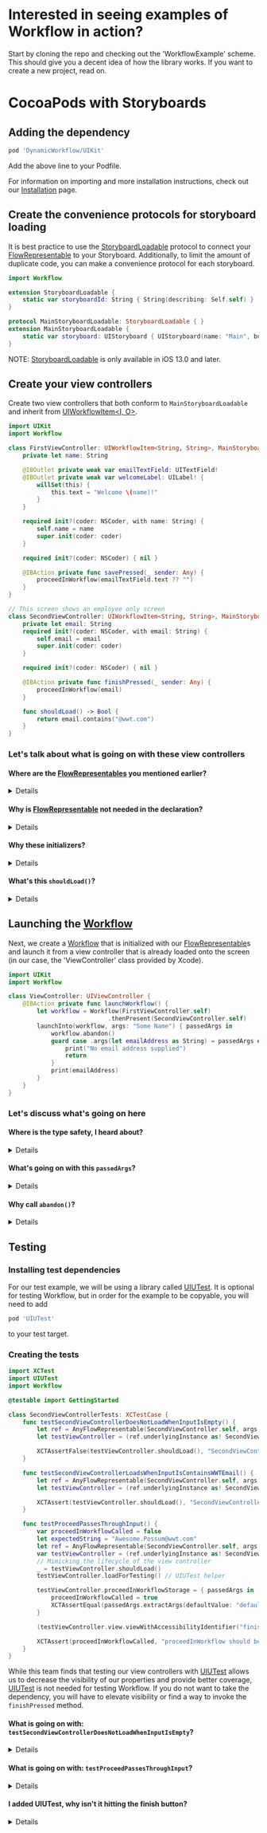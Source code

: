 # Interested in seeing examples of Workflow in action?

Start by cloning the repo and checking out the 'WorkflowExample' scheme. This should give you a decent idea of how the library works.  If you want to create a new project, read on.

# CocoaPods with Storyboards

## Adding the dependency

```ruby
pod 'DynamicWorkflow/UIKit'
```

Add the above line to your Podfile.

For information on importing and more installation instructions, check out our [Installation](https://github.com/wwt/Workflow/wiki/Installation) page.

## Create the convenience protocols for storyboard loading

It is best practice to use the [StoryboardLoadable](https://gitcdn.link/cdn/wwt/Workflow/faf9273f154954848bf6b6d5c592a7f0740ef53a/docs/Protocols/StoryboardLoadable.html) protocol to connect your [FlowRepresentable](https://gitcdn.link/cdn/wwt/Workflow/faf9273f154954848bf6b6d5c592a7f0740ef53a/docs/Protocols/FlowRepresentable.html) to your Storyboard.  Additionally, to limit the amount of duplicate code, you can make a convenience protocol for each storyboard.

```swift
import Workflow

extension StoryboardLoadable {
    static var storyboardId: String { String(describing: Self.self) }
}

protocol MainStoryboardLoadable: StoryboardLoadable { }
extension MainStoryboardLoadable {
    static var storyboard: UIStoryboard { UIStoryboard(name: "Main", bundle: Bundle(for: Self.self)) }
}
```

NOTE: [StoryboardLoadable](https://gitcdn.link/cdn/wwt/Workflow/faf9273f154954848bf6b6d5c592a7f0740ef53a/docs/Protocols/StoryboardLoadable.html) is only available in iOS 13.0 and later.

## Create your view controllers

Create two view controllers that both conform to `MainStoryboardLoadable` and inherit from [UIWorkflowItem<I, O>](https://gitcdn.link/cdn/wwt/Workflow/faf9273f154954848bf6b6d5c592a7f0740ef53a/docs/Classes/UIWorkflowItem.html).

```swift
import UIKit
import Workflow

class FirstViewController: UIWorkflowItem<String, String>, MainStoryboardLoadable {
    private let name: String

    @IBOutlet private weak var emailTextField: UITextField!
    @IBOutlet private weak var welcomeLabel: UILabel! {
        willSet(this) {
            this.text = "Welcome \(name)!"
        }
    }

    required init?(coder: NSCoder, with name: String) {
        self.name = name
        super.init(coder: coder)
    }

    required init?(coder: NSCoder) { nil }

    @IBAction private func savePressed(_ sender: Any) {
        proceedInWorkflow(emailTextField.text ?? "")
    }
}

// This screen shows an employee only screen
class SecondViewController: UIWorkflowItem<String, String>, MainStoryboardLoadable {
    private let email: String
    required init?(coder: NSCoder, with email: String) {
        self.email = email
        super.init(coder: coder)
    }

    required init?(coder: NSCoder) { nil }

    @IBAction private func finishPressed(_ sender: Any) {
        proceedInWorkflow(email)
    }

    func shouldLoad() -> Bool {
        return email.contains("@wwt.com")
    }
}
```

### Let's talk about what is going on with these view controllers

#### **Where are the [FlowRepresentables](https://gitcdn.link/cdn/wwt/Workflow/faf9273f154954848bf6b6d5c592a7f0740ef53a/docs/Protocols/FlowRepresentable.html) you mentioned earlier?**

<details>

You could declare these view controllers with `class FirstViewController: UIWorkflowItem<String, String>, FlowRepresentable, MainStoryboardLoadable`, but the [FlowRepresentable](https://gitcdn.link/cdn/wwt/Workflow/faf9273f154954848bf6b6d5c592a7f0740ef53a/docs/Protocols/FlowRepresentable.html) is not specifically needed, so we excluded it from our example.
</details>

#### **Why is [FlowRepresentable](https://gitcdn.link/cdn/wwt/Workflow/faf9273f154954848bf6b6d5c592a7f0740ef53a/docs/Protocols/FlowRepresentable.html) not needed in the declaration?**

<details>

These view controllers adhere to [FlowRepresentable](https://gitcdn.link/cdn/wwt/Workflow/faf9273f154954848bf6b6d5c592a7f0740ef53a/docs/Protocols/FlowRepresentable.html) by the combination of [UIWorkflowItem](https://gitcdn.link/cdn/wwt/Workflow/faf9273f154954848bf6b6d5c592a7f0740ef53a/docs/Classes/UIWorkflowItem.html) and [StoryboardLoadable](https://gitcdn.link/cdn/wwt/Workflow/faf9273f154954848bf6b6d5c592a7f0740ef53a/docs/Protocols/StoryboardLoadable.html).

1. The [UIWorkflowItem<I, O>](https://gitcdn.link/cdn/wwt/Workflow/faf9273f154954848bf6b6d5c592a7f0740ef53a/docs/Classes/UIWorkflowItem.html) class implements a subset of the requirements for [FlowRepresentable](https://gitcdn.link/cdn/wwt/Workflow/faf9273f154954848bf6b6d5c592a7f0740ef53a/docs/Protocols/FlowRepresentable.html).
1. [StoryboardLoadable](https://gitcdn.link/cdn/wwt/Workflow/faf9273f154954848bf6b6d5c592a7f0740ef53a/docs/Protocols/StoryboardLoadable.html) implements the remaining subset and requires that it is only applied to a [FlowRepresentable](https://gitcdn.link/cdn/wwt/Workflow/faf9273f154954848bf6b6d5c592a7f0740ef53a/docs/Protocols/FlowRepresentable.html).

</details>

#### **Why these initializers?**

<details>

[StoryboardLoadable](https://gitcdn.link/cdn/wwt/Workflow/faf9273f154954848bf6b6d5c592a7f0740ef53a/docs/Protocols/StoryboardLoadable.html) helps guide XCode to give you compiler errors with the appropriate fix-its to generate `required init?(coder: NSCoder, with args: String)`. These initializers allow you to load from a storyboard while also having compile-time safety in your properties.  You will notice that both view controllers store the argument string on a `private let` property.
</details>

#### **What's this `shouldLoad()`?**

<details>

It is part of the [FlowRepresentable](https://gitcdn.link/cdn/wwt/Workflow/faf9273f154954848bf6b6d5c592a7f0740ef53a/docs/Protocols/FlowRepresentable.html) protocol. It has default implementations created for your convenience but is still implementable if you want to control when a [FlowRepresentable](https://gitcdn.link/cdn/wwt/Workflow/faf9273f154954848bf6b6d5c592a7f0740ef53a/docs/Protocols/FlowRepresentable.html) should load in the work flow.  It is called after `init` but before `viewDidLoad()`.
</details>

## Launching the [Workflow](https://gitcdn.link/cdn/wwt/Workflow/faf9273f154954848bf6b6d5c592a7f0740ef53a/docs/Classes/Workflow.html)

Next, we create a [Workflow](https://gitcdn.link/cdn/wwt/Workflow/faf9273f154954848bf6b6d5c592a7f0740ef53a/docs/Classes/Workflow.html) that is initialized with our [FlowRepresentable](https://gitcdn.link/cdn/wwt/Workflow/faf9273f154954848bf6b6d5c592a7f0740ef53a/docs/Protocols/FlowRepresentable.html)s and launch it from a view controller that is already loaded onto the screen (in our case, the 'ViewController' class provided by Xcode).

```swift
import UIKit
import Workflow

class ViewController: UIViewController {
    @IBAction private func launchWorkflow() {
        let workflow = Workflow(FirstViewController.self)
                            .thenPresent(SecondViewController.self)
        launchInto(workflow, args: "Some Name") { passedArgs in
            workflow.abandon()
            guard case .args(let emailAddress as String) = passedArgs else {
                print("No email address supplied")
                return
            }
            print(emailAddress)
        }
    }
}
```

### Let's discuss what's going on here

#### **Where is the type safety, I heard about?**

<details>

The [Workflow](https://gitcdn.link/cdn/wwt/Workflow/faf9273f154954848bf6b6d5c592a7f0740ef53a/docs/Classes/Workflow.html) has compile-time type safety on the Input/Output types of the supplied [FlowRepresentable](https://gitcdn.link/cdn/wwt/Workflow/faf9273f154954848bf6b6d5c592a7f0740ef53a/docs/Protocols/FlowRepresentable.html)s. This means that you will get a build error if the output of `FirstViewController` does not match the input type of `SecondViewController`.
</details>

#### **What's going on with this `passedArgs`?**

<details>

The `onFinish` closure for `launchInto(_:args:onFinish:)` provides the last passed [AnyWorkflow.PassedArgs](https://gitcdn.link/cdn/wwt/Workflow/faf9273f154954848bf6b6d5c592a7f0740ef53a/docs/Classes/AnyWorkflow/PassedArgs.html) in the work flow. For this Workflow, that could be the output of `FirstViewController` or `SecondViewController` depending on the email signature typed in `FirstViewController`. To extract the value, we unwrap the variable within the case of `.args()` as we expect this workflow to return some argument.
</details>

#### **Why call `abandon()`?**

<details>

Calling `abandon()` closes all the views launched as part of the workflow, leaving you back on `ViewController`.
</details>

## Testing

### Installing test dependencies

For our test example, we will be using a library called [UIUTest](https://github.com/nallick/UIUTest). It is optional for testing Workflow, but in order for the example to be copyable, you will need to add

```ruby
pod 'UIUTest'
```

to your test target.

### Creating the tests

```swift
import XCTest
import UIUTest
import Workflow

@testable import GettingStarted

class SecondViewControllerTests: XCTestCase {
    func testSecondViewControllerDoesNotLoadWhenInputIsEmpty() {
        let ref = AnyFlowRepresentable(SecondViewController.self, args: .args(""))
        let testViewController = (ref.underlyingInstance as! SecondViewController)

        XCTAssertFalse(testViewController.shouldLoad(), "SecondViewController should not load")
    }

    func testSecondViewControllerLoadsWhenInputIsContainsWWTEmail() {
        let ref = AnyFlowRepresentable(SecondViewController.self, args: .args("Awesome.Possum@wwt.com"))
        let testViewController = (ref.underlyingInstance as! SecondViewController)

        XCTAssert(testViewController.shouldLoad(), "SecondViewController should load")
    }

    func testProceedPassesThroughInput() {
        var proceedInWorkflowCalled = false
        let expectedString = "Awesome.Possum@wwt.com"
        let ref = AnyFlowRepresentable(SecondViewController.self, args: .args(expectedString))
        var testViewController = (ref.underlyingInstance as! SecondViewController)
        // Mimicking the lifecycle of the view controller
        _ = testViewController.shouldLoad()
        testViewController.loadForTesting() // UIUTest helper

        testViewController.proceedInWorkflowStorage = { passedArgs in
            proceedInWorkflowCalled = true
            XCTAssertEqual(passedArgs.extractArgs(defaultValue: "defaultValue used") as? String, expectedString)
        }

        (testViewController.view.viewWithAccessibilityIdentifier("finish") as? UIButton)?.simulateTouch() // UIUTest helper

        XCTAssert(proceedInWorkflowCalled, "proceedInWorkflow should be called")
    }
}
```

While this team finds that testing our view controllers with [UIUTest](https://github.com/nallick/UIUTest) allows us to decrease the visibility of our properties and provide better coverage, [UIUTest](https://github.com/nallick/UIUTest) is not needed for testing Workflow. If you do not want to take the dependency, you will have to elevate visibility or find a way to invoke the `finishPressed` method.

#### **What is going on with: `testSecondViewControllerDoesNotLoadWhenInputIsEmpty`?**

<details>
This test is super simple. We create the view controller in a way that will go through the correct init, with expected arguments. Then we call `shouldLoad` to validate if the provided Input gets us the results we want.
</details>

#### **What is going on with: `testProceedPassesThroughInput`?**

<details>
At a high level we are loading the view controller for testing (similar to before but now with an added step of triggering lifecycle events). We update the `proceedInWorkflow` closure so that we can confirm it was called. Finally we invoke the method that will call proceed. The assert is verifying that the Output is the same as the input, as this view controller is passing it through.
</details>

#### **I added UIUTest, why isn't it hitting the finish button?**

<details>
It's easy to forget to set the accessibility identifier on the button, please check that first. Second, if you don't call `loadForTesting()` your view controller doesn't make it to the window and the hit testing of `simulateTouch()` will also fail. Finally, make sure the button is visible and tappable on the simulator you are using.
</details>
